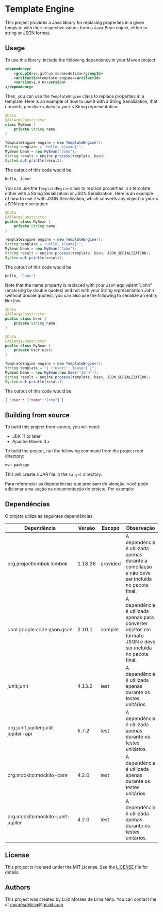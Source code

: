 
# Template Engine

This project provides a Java library for replacing properties in a given template with their respective values from a Java Bean object, either in string or JSON format.

## Usage

To use this library, include the following dependency in your Maven project:

```xml
<dependency>
    <groupId>io.github.moraesdelima</groupId>
    <artifactId>template-engine</artifactId>
    <version>1.0.0</version>
</dependency>
```

Then, you can use the `TemplateEngine` class to replace properties in a template. Here is an example of how to use it with a String Serialization, that converts primitive values to your's String representation:

```java
@Data
@AllArgsConstructor
class MyBean {
    private String name;
}

TemplateEngine engine = new TemplateEngine();
String template = "Hello, ${name}!";
MyBean bean = new MyBean("John");
String result = engine.process(template, bean);
System.out.println(result);
```

The output of this code would be:

```bash
Hello, John!
```

You can use the `TemplateEngine` class to replace properties in a template either with a String Serialization or JSON Serialization. Here is an example of how to use it with JSON Serialization, which converts any object to your's JSON representation:

```java
@Data
@AllArgsConstructor
public class MyBean {
    private String name;
}
```

```java
TemplateEngine engine = new TemplateEngine();
String template = "Hello, ${name}!";
MyBean bean = new MyBean("John");
String result = engine.process(template, bean, JSON_SERIALIZATION);
System.out.println(result);
```

The output of this code would be:

```bash
Hello, "John"!
```

Note that the name property is replaced with your Json equivalent "John" (enclosing by double quotes) and not with your String representation John (without double quotes). you can also use the following to serialize an entity like this

```java
@Data
@AllArgsConstructor
public class User {
    private String name;
}
```

```java
@Data
@AllArgsConstructor
public class MyBean {
    private User user;
}
```

```java
TemplateEngine engine = new TemplateEngine();
String template = "{ \"user\": ${user} }";
MyBean bean = new MyBean(new User("John"));
String result = engine.process(template, bean, JSON_SERIALIZATION);
System.out.println(result);
```

The output of this code would be:

```json
{ "user": {"name":"John"} }
```

## Building from source

To build this project from source, you will need:

- JDK 11 or later
- Apache Maven 3.x

To build the project, run the following command from the project root directory:

```bash
mvn package
```

This will create a JAR file in the `target` directory.

Para referenciar as dependências que precisam de atenção, você pode adicionar uma seção na documentação do projeto. Por exemplo:

## Dependências

O projeto utiliza as seguintes dependências:

| Dependência | Versão | Escopo | Observação |
|-------------|--------|--------|------------|
| org.projectlombok:lombok | 1.18.26 | provided | A dependência é utilizada apenas durante a compilação e não deve ser incluída no pacote final. |
| com.google.code.gson:gson | 2.10.1 | compile | A dependência é utilizada apenas para converter objetos em formato JSON e deve ser incluída no pacote final. |
| junit:junit | 4.13.2 | test | A dependência é utilizada apenas durante os testes unitários. |
| org.junit.jupiter:junit-jupiter-api | 5.7.2 | test | A dependência é utilizada apenas durante os testes unitários. |
| org.mockito:mockito-core | 4.2.0 | test | A dependência é utilizada apenas durante os testes unitários. |
| org.mockito:mockito-junit-jupiter | 4.2.0 | test | A dependência é utilizada apenas durante os testes unitários. |

## License

This project is licensed under the MIT License. See the [LICENSE](LICENSE) file for details.

## Authors

This project was created by Luiz Moraes de Lima Neto. You can contact me at <moraesdelima@gmail.com>.
